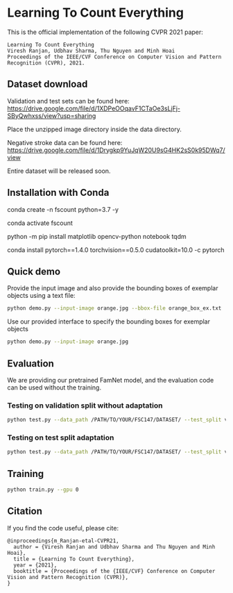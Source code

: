 # Learning To Count Everything

This is the official implementation of the following CVPR 2021 paper:

```
Learning To Count Everything
Viresh Ranjan, Udbhav Sharma, Thu Nguyen and Minh Hoai
Proceedings of the IEEE/CVF Conference on Computer Vision and Pattern Recognition (CVPR), 2021.
```

## Dataset download
Validation and test sets can be found here: https://drive.google.com/file/d/1XDPeOOqavF1CTaOe3sLjFj-SByQwhxss/view?usp=sharing

Place the unzipped image directory inside the data directory.

Negative stroke data can be found here: https://drive.google.com/file/d/1Drygkp9YuJqW20U9sG4HK2sS0k95DWq7/view

Entire dataset will be released soon.

## Installation with Conda

conda create -n fscount python=3.7 -y

conda activate fscount

python -m pip install matplotlib opencv-python notebook tqdm

conda install pytorch==1.4.0 torchvision==0.5.0 cudatoolkit=10.0 -c pytorch


## Quick demo

Provide the input image and also provide the bounding boxes of exemplar objects using a text file:

``` bash
python demo.py --input-image orange.jpg --bbox-file orange_box_ex.txt 
```

Use our provided interface to specify the bounding boxes for exemplar objects


``` bash
python demo.py --input-image orange.jpg
```


## Evaluation
We are providing our pretrained FamNet model, and the evaluation code can be used without the training.
### Testing on validation split without adaptation
```bash 
python test.py --data_path /PATH/TO/YOUR/FSC147/DATASET/ --test_split val
```
### Testing on test split adaptation
```bash 
python test.py --data_path /PATH/TO/YOUR/FSC147/DATASET/ --test_split val --adapt
```


## Training 
``` bash
python train.py --gpu 0
```

## Citation

If you find the code useful, please cite:
```
@inproceedings{m_Ranjan-etal-CVPR21,
  author = {Viresh Ranjan and Udbhav Sharma and Thu Nguyen and Minh Hoai},
  title = {Learning To Count Everything},
  year = {2021},
  booktitle = {Proceedings of the {IEEE/CVF} Conference on Computer Vision and Pattern Recognition (CVPR)},
}
```


